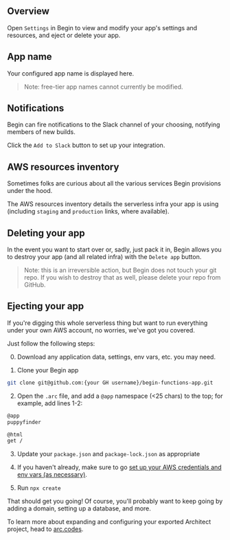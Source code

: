 ## Overview

Open `Settings` in Begin to view and modify your app's settings and resources, and eject or delete your app.


## App name

Your configured app name is displayed here.

> Note: free-tier app names cannot currently be modified.


## Notifications

Begin can fire notifications to the Slack channel of your choosing, notifying members of new builds.

Click the `Add to Slack` button to set up your integration.


## AWS resources inventory

Sometimes folks are curious about all the various services Begin provisions under the hood.

The AWS resources inventory details the serverless infra your app is using (including `staging` and `production` links, where available).


## Deleting your app

In the event you want to start over or, sadly, just pack it in, Begin allows you to destroy your app (and all related infra) with the `Delete app` button.

> Note: this is an irreversible action, but Begin does not touch your git repo. If you wish to destroy that as well, please delete your repo from GitHub.


## Ejecting your app

If you're digging this whole serverless thing but want to run everything under your own AWS account, no worries, we've got you covered.

Just follow the following steps:

0. Download any application data, settings, env vars, etc. you may need.

1. Clone your Begin app

```bash
git clone git@github.com:{your GH username}/begin-functions-app.git
```

2. Open the `.arc` file, and add a `@app` namespace (<25 chars) to the top; for example, add lines 1-2:

```bash
@app
puppyfinder

@html
get /
```

3. Update your `package.json` and `package-lock.json` as appropriate

4. If you haven't already, make sure to go [set up your AWS credentials and env vars (as necessary)](https://arc.codes/quickstart).

5. Run `npx create`

That should get you going! Of course, you'll probably want to keep going by adding a domain, setting up a database, and more.

To learn more about expanding and configuring your exported Architect project, head to [arc.codes](https://arc.codes/).
